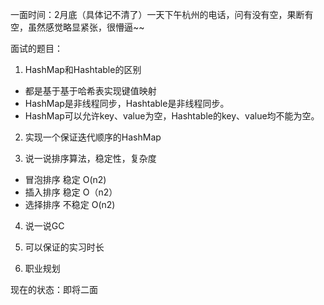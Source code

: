 一面时间：2月底（具体记不清了）一天下午杭州的电话，问有没有空，果断有空，虽然感觉略显紧张，很懵逼~~

面试的题目：

1. HashMap和Hashtable的区别
* 都是基于基于哈希表实现键值映射
* HashMap是非线程同步，Hashtable是非线程同步。
* HashMap可以允许key、value为空，Hashtable的key、value均不能为空。

2. 实现一个保证迭代顺序的HashMap

3. 说一说排序算法，稳定性，复杂度
* 冒泡排序 稳定 O(n2)
* 插入排序 稳定 O（n2）
* 选择排序 不稳定 O(n2)

4. 说一说GC

5. 可以保证的实习时长

6. 职业规划

现在的状态：即将二面
